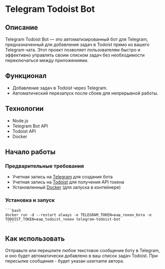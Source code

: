 # Telegram Todoist Bot

## Описание

Telegram Todoist Bot — это автоматизированный бот для Telegram, предназначенный для добавления задач в Todoist прямо из вашего Telegram чата. Этот проект позволяет пользователям быстро и эффективно управлять своим списком задач без необходимости переключаться между приложениями.

## Функционал

- Добавление задач в Todoist через Telegram.
- Автоматический перезапуск после сбоев для непрерывной работы.

## Технологии

- Node.js
- Telegram Bot API
- Todoist API
- Docker

## Начало работы

### Предварительные требования

- Учетная запись на [Telegram](https://telegram.org/) для создания бота
- Учетная запись на [Todoist](https://todoist.com/) для получения API токена
- Установленный [Docker](https://www.docker.com/) (для запуска в контейнере)

### Установка и запуск

    ```bash
    docker run -d --restart always -e TELEGRAM_TOKEN=ваш_токен_бота -e TODOIST_TOKEN=ваш_todoist_токен telegram-todoist-bot
     ```

## Как использовать

Отправьте или перешлите любое текстовое сообщение боту в Telegram, и оно будет автоматически добавлено в ваш список задач Todoist. При пересылке сообщения - будет указан username автора.

